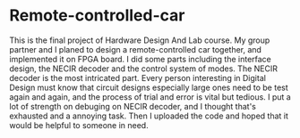 # Remote-controlled-car

This is the final project of Hardware Design And Lab course. My group partner and I planed to design a remote-controlled car together, and implemented it on FPGA board. I did some parts including the interface design, the NECIR decoder and the control system of modes. The NECIR decoder is the most intricated part. Every person interesting in Digital Design must know that circuit designs especially large ones need to be test again and again, and the process of trial and error is vital but tedious. I put a lot of strength on debuging on NECIR decoder, and I thought that's exhausted and a annoying task. Then I uploaded the code and hoped that it would be helpful to someone in need.

